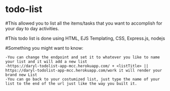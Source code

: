 # todo-list

#This allowed you to list all the items/tasks that you want to accomplish for your day to day activities.

#This todo list is done using HTML, EJS Templating, CSS, Express.js, nodejs

#Something you might want to know:

    -You can change the endpoint and set it to whatever you like to name your list and it will add a new list
    -https://daryl-todolist-app-mcc.herokuapp.com/ + <listTitle> || https://daryl-todolist-app-mcc.herokuapp.com/work it will render your brand new List 
    -You can go back to your costumized list, just type the name of your list to the end of the url just like the way you built it.

